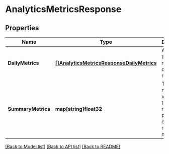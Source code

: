 # AnalyticsMetricsResponse

## Properties

Name | Type | Description | Notes
------------ | ------------- | ------------- | -------------
**DailyMetrics** | [**[]AnalyticsMetricsResponseDailyMetrics**](AnalyticsMetricsResponseDailyMetrics.md) | Array with the requested daily metric records | [optional] 
**SummaryMetrics** | **map[string]float32** | The metric name and value over the requested period for each requested metric | [optional] 

[[Back to Model list]](../README.md#documentation-for-models) [[Back to API list]](../README.md#documentation-for-api-endpoints) [[Back to README]](../README.md)


